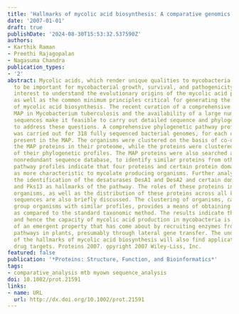 ```yaml
---
title: 'Hallmarks of mycolic acid biosynthesis: A comparative genomics study'
date: '2007-01-01'
draft: true
publishDate: '2024-08-30T15:53:32.537590Z'
authors:
- Karthik Raman
- Preethi Rajagopalan
- Nagasuma Chandra
publication_types:
- '2'
abstract: Mycolic acids, which render unique qualities to mycobacteria, are known
  to be important for mycobacterial growth, survival, and pathogenicity. It is of
  interest to understand the evolutionary origins of the mycolic acid pathway (MAP),
  as well as the common minimum principles critical for generating the capability
  of mycolic acid biosynthesis. The recent curation of a comprehensive model of the
  MAP in Mycobacterium tuberculosis and the availability of a large number of genome
  sequences make it feasible to carry out detailed sequence and phylogenetic analyses,
  to address these questions. A comprehensive phylogenetic pathway profile analysis
  was carried out for 318 fully sequenced bacterial genomes, for each of the proteins
  present in the MAP. The organisms were clustered on the basis of co-occurrence of
  the MAP proteins in their proteome, while the proteins were clustered on the basis
  of their phylogenetic profiles. The MAP proteins were also searched against the
  nonredundant sequence database, to identify similar proteins from other phyla. The
  pathway profiles indicate that four proteins and certain protein domains stand out
  as more characteristic to mycolate producing organisms. Further analysis leads to
  the identification of the desaturases DesA1 and DesA2 and certain domains of Fas
  and Pks13 as hallmarks of the pathway. The roles of these proteins in some other
  organisms, as well as the distribution of these proteins across all known genome
  sequences are also briefly discussed. The clustering of organisms, carried out to
  group organisms with similar profiles, provides a means of obtaining finer classification
  as compared to the standard taxonomic method. The results indicate that the MAP
  and hence the capacity of mycolic acid production in mycobacteria is an example
  of an emergent property that has come about by recruiting enzymes from unrelated
  pathways in plants, presumably through lateral gene transfer. The understanding
  of the hallmarks of mycolic acid biosynthesis will also find application in evaluating
  drug targets. Proteins 2007. o̧pyright 2007 Wiley-Liss, Inc.
featured: false
publication: '*Proteins: Structure, Function, and Bioinformatics*'
tags:
- comparative_analysis mtb myown sequence_analysis
doi: 10.1002/prot.21591
links:
- name: URL
  url: http://dx.doi.org/10.1002/prot.21591
---
```


